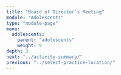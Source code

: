```yaml
---
title: "Board of Director’s Meeting"
module: "Adolescents"
type: "module-page"
menu:
  adolescents:
    parent: "adolescents"
    weight: 9
depth: 3
next: "../activity-summary/"
previous: "../select-practice-location/"
---
```

<form method="post" action="."></form>